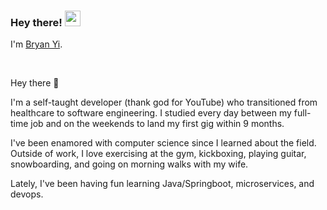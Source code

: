 ### Hey there! <img src="https://media.giphy.com/media/hvRJCLFzcasrR4ia7z/giphy.gif" width="25px">

I'm [Bryan Yi](http://www.bryanyi.com).

<br/>

Hey there 👋

I'm a self-taught developer (thank god for YouTube) who transitioned from healthcare to software engineering. I studied every day between my full-time job and on the weekends to land my first gig within 9 months. 

I've been enamored with computer science since I learned about the field. Outside of work, I love exercising at the gym, kickboxing, playing guitar, snowboarding, and going on morning walks with my wife.

Lately, I've been having fun learning Java/Springboot, microservices, and devops.
